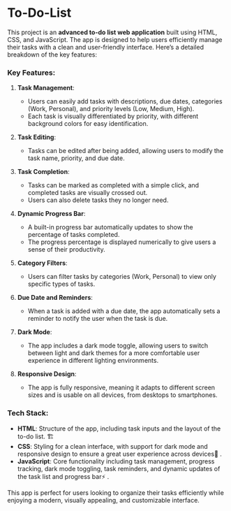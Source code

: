 # To-Do-List
This project is an **advanced to-do list web application** built using HTML, CSS, and JavaScript. The app is designed to help users efficiently manage their tasks with a clean and user-friendly interface. 
Here’s a detailed breakdown of the key features:

### Key Features:

1. **Task Management**:
   - Users can easily add tasks with descriptions, due dates, categories (Work, Personal), and priority levels (Low, Medium, High).
   - Each task is visually differentiated by priority, with different background colors for easy identification.

2. **Task Editing**:
   - Tasks can be edited after being added, allowing users to modify the task name, priority, and due date.

3. **Task Completion**:
   - Tasks can be marked as completed with a simple click, and completed tasks are visually crossed out.
   - Users can also delete tasks they no longer need.

4. **Dynamic Progress Bar**:
   - A built-in progress bar automatically updates to show the percentage of tasks completed.
   - The progress percentage is displayed numerically to give users a sense of their productivity.

5. **Category Filters**:
   - Users can filter tasks by categories (Work, Personal) to view only specific types of tasks.

6. **Due Date and Reminders**:
   - When a task is added with a due date, the app automatically sets a reminder to notify the user when the task is due.
   
7. **Dark Mode**:
   - The app includes a dark mode toggle, allowing users to switch between light and dark themes for a more comfortable user experience in different lighting environments.

8. **Responsive Design**:
   - The app is fully responsive, meaning it adapts to different screen sizes and is usable on all devices, from desktops to smartphones.

### Tech Stack:
- **HTML**: Structure of the app, including task inputs and the layout of the to-do list. 🏗
- **CSS**: Styling for a clean interface, with support for dark mode and responsive design to ensure a great user experience across devices🎨 .
- **JavaScript**: Core functionality including task management, progress tracking, dark mode toggling, task reminders, and dynamic updates of the task list and progress bar⚡ .

This app is perfect for users looking to organize their tasks efficiently while enjoying a modern, visually appealing, and customizable interface.
